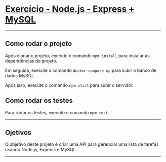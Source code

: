 # [Exercício - Node.js - Express + MySQL](./exercise-todo-list-manager/)

---

## Como rodar o projeto

Após clonar o projeto, execute o comando `npm install` para instalar as dependências do projeto.

Em seguida, execute o comando `docker-compose up` para subir o banco de dados MySQL.

Após isso, execute o comando `npm start` para subir o servidor.

## Como rodar os testes

Para rodar os testes, execute o comando `npm test`.

---

## Ojetivos

O objetivo deste projeto é criar uma API para gerenciar uma lista de tarefas usando Node.js, Express e MySQL.

---
